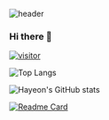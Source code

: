 ![header](https://capsule-render.vercel.app/api?type=waving&color=timeGradient&height=250&section=header&text=Hayeon's&nbsp;Github&fontSize=60)
### Hi there 👋
[![visitor](https://hits.seeyoufarm.com/api/count/incr/badge.svg?url=https%3A%2F%2Fgithub.com%2FHAYEONryu%2Fhit-counter&count_bg=%23E76798&title_bg=%23555555&icon=&icon_color=%23E7E7E7&title=hits&edge_flat=false)](https://hits.seeyoufarm.com)

![Top Langs](https://github-readme-stats.vercel.app/api/top-langs/?username=HAYEONryu&layout=compact)

![Hayeon's GitHub stats](https://github-readme-stats.vercel.app/api?username=HAYEONryu&show_icons=true)


[![Readme Card](https://github-readme-stats.vercel.app/api/pin/?username=HAYEONryu&repo=github-readme-stats)](https://github.com/HAYEONryu/github-readme-stats)

<!--
**HAYEONryu/hayeonryu** is a ✨ _special_ ✨ repository because its `README.md` (this file) appears on your GitHub profile.
<script src="https://gist.github.com/HAYEONryu/209e555c7752736de06260bfe27aa338.js"></script>

Here are some ideas to get you started:

- 🔭 I’m currently working on ...
- 🌱 I’m currently learning ...
- 👯 I’m looking to collaborate on ...
- 🤔 I’m looking for help with ...
- 💬 Ask me about ...
- 📫 How to reach me: ...
- 😄 Pronouns: ...
- ⚡ Fun fact: ...
-->
